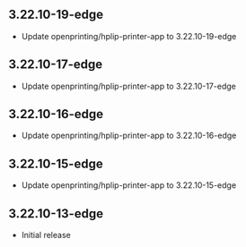 ## 3.22.10-19-edge
- Update openprinting/hplip-printer-app to 3.22.10-19-edge
## 3.22.10-17-edge
- Update openprinting/hplip-printer-app to 3.22.10-17-edge
## 3.22.10-16-edge
- Update openprinting/hplip-printer-app to 3.22.10-16-edge
## 3.22.10-15-edge
- Update openprinting/hplip-printer-app to 3.22.10-15-edge
## 3.22.10-13-edge
- Initial release
